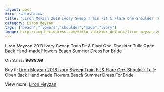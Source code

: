 ```yaml
---
layout: post
date: '2018-01-06'
title: "Liron Meyzan 2018 Ivory Sweep Train Fit & Flare One-Shoulder Tulle Open Back Hand-made Flowers Beach Summer Dress For Bride"
category: Liron Meyzan
tags: ["beach","flowers","shoulder","made","ivory"]
image: http://img.hectodress.com/65330-thickbox_default/liron-meyzan-2018-ivory-sweep-train-fit-flare-one-shoulder-tulle-open-back-hand-made-flowers-beach-summer-dress-for-bride.jpg
---
```

Liron Meyzan 2018 Ivory Sweep Train Fit & Flare One-Shoulder Tulle Open Back Hand-made Flowers Beach Summer Dress For Bride

On Sales: **$688.98**
<a href="https://www.hectodress.com/liron-meyzan/21056-liron-meyzan-2018-ivory-sweep-train-fit-flare-one-shoulder-tulle-open-back-hand-made-flowers-beach-summer-dress-for-bride.html"><amp-img layout="responsive" width="600" height="600" src="//img.hectodress.com/65330-thickbox_default/liron-meyzan-2018-ivory-sweep-train-fit-flare-one-shoulder-tulle-open-back-hand-made-flowers-beach-summer-dress-for-bride.jpg" alt="Liron Meyzan 2018 Ivory Sweep Train Fit & Flare One-Shoulder Tulle Open Back Hand-made Flowers Beach Summer Dress For Bride 0" /></a>
<a href="https://www.hectodress.com/liron-meyzan/21056-liron-meyzan-2018-ivory-sweep-train-fit-flare-one-shoulder-tulle-open-back-hand-made-flowers-beach-summer-dress-for-bride.html"><amp-img layout="responsive" width="600" height="600" src="//img.hectodress.com/65339-thickbox_default/liron-meyzan-2018-ivory-sweep-train-fit-flare-one-shoulder-tulle-open-back-hand-made-flowers-beach-summer-dress-for-bride.jpg" alt="Liron Meyzan 2018 Ivory Sweep Train Fit & Flare One-Shoulder Tulle Open Back Hand-made Flowers Beach Summer Dress For Bride 1" /></a>
<a href="https://www.hectodress.com/liron-meyzan/21056-liron-meyzan-2018-ivory-sweep-train-fit-flare-one-shoulder-tulle-open-back-hand-made-flowers-beach-summer-dress-for-bride.html"><amp-img layout="responsive" width="600" height="600" src="//img.hectodress.com/65338-thickbox_default/liron-meyzan-2018-ivory-sweep-train-fit-flare-one-shoulder-tulle-open-back-hand-made-flowers-beach-summer-dress-for-bride.jpg" alt="Liron Meyzan 2018 Ivory Sweep Train Fit & Flare One-Shoulder Tulle Open Back Hand-made Flowers Beach Summer Dress For Bride 2" /></a>
<a href="https://www.hectodress.com/liron-meyzan/21056-liron-meyzan-2018-ivory-sweep-train-fit-flare-one-shoulder-tulle-open-back-hand-made-flowers-beach-summer-dress-for-bride.html"><amp-img layout="responsive" width="600" height="600" src="//img.hectodress.com/65337-thickbox_default/liron-meyzan-2018-ivory-sweep-train-fit-flare-one-shoulder-tulle-open-back-hand-made-flowers-beach-summer-dress-for-bride.jpg" alt="Liron Meyzan 2018 Ivory Sweep Train Fit & Flare One-Shoulder Tulle Open Back Hand-made Flowers Beach Summer Dress For Bride 3" /></a>
<a href="https://www.hectodress.com/liron-meyzan/21056-liron-meyzan-2018-ivory-sweep-train-fit-flare-one-shoulder-tulle-open-back-hand-made-flowers-beach-summer-dress-for-bride.html"><amp-img layout="responsive" width="600" height="600" src="//img.hectodress.com/65336-thickbox_default/liron-meyzan-2018-ivory-sweep-train-fit-flare-one-shoulder-tulle-open-back-hand-made-flowers-beach-summer-dress-for-bride.jpg" alt="Liron Meyzan 2018 Ivory Sweep Train Fit & Flare One-Shoulder Tulle Open Back Hand-made Flowers Beach Summer Dress For Bride 4" /></a>
<a href="https://www.hectodress.com/liron-meyzan/21056-liron-meyzan-2018-ivory-sweep-train-fit-flare-one-shoulder-tulle-open-back-hand-made-flowers-beach-summer-dress-for-bride.html"><amp-img layout="responsive" width="600" height="600" src="//img.hectodress.com/65335-thickbox_default/liron-meyzan-2018-ivory-sweep-train-fit-flare-one-shoulder-tulle-open-back-hand-made-flowers-beach-summer-dress-for-bride.jpg" alt="Liron Meyzan 2018 Ivory Sweep Train Fit & Flare One-Shoulder Tulle Open Back Hand-made Flowers Beach Summer Dress For Bride 5" /></a>
<a href="https://www.hectodress.com/liron-meyzan/21056-liron-meyzan-2018-ivory-sweep-train-fit-flare-one-shoulder-tulle-open-back-hand-made-flowers-beach-summer-dress-for-bride.html"><amp-img layout="responsive" width="600" height="600" src="//img.hectodress.com/65334-thickbox_default/liron-meyzan-2018-ivory-sweep-train-fit-flare-one-shoulder-tulle-open-back-hand-made-flowers-beach-summer-dress-for-bride.jpg" alt="Liron Meyzan 2018 Ivory Sweep Train Fit & Flare One-Shoulder Tulle Open Back Hand-made Flowers Beach Summer Dress For Bride 6" /></a>
<a href="https://www.hectodress.com/liron-meyzan/21056-liron-meyzan-2018-ivory-sweep-train-fit-flare-one-shoulder-tulle-open-back-hand-made-flowers-beach-summer-dress-for-bride.html"><amp-img layout="responsive" width="600" height="600" src="//img.hectodress.com/65333-thickbox_default/liron-meyzan-2018-ivory-sweep-train-fit-flare-one-shoulder-tulle-open-back-hand-made-flowers-beach-summer-dress-for-bride.jpg" alt="Liron Meyzan 2018 Ivory Sweep Train Fit & Flare One-Shoulder Tulle Open Back Hand-made Flowers Beach Summer Dress For Bride 7" /></a>
<a href="https://www.hectodress.com/liron-meyzan/21056-liron-meyzan-2018-ivory-sweep-train-fit-flare-one-shoulder-tulle-open-back-hand-made-flowers-beach-summer-dress-for-bride.html"><amp-img layout="responsive" width="600" height="600" src="//img.hectodress.com/65332-thickbox_default/liron-meyzan-2018-ivory-sweep-train-fit-flare-one-shoulder-tulle-open-back-hand-made-flowers-beach-summer-dress-for-bride.jpg" alt="Liron Meyzan 2018 Ivory Sweep Train Fit & Flare One-Shoulder Tulle Open Back Hand-made Flowers Beach Summer Dress For Bride 8" /></a>
<a href="https://www.hectodress.com/liron-meyzan/21056-liron-meyzan-2018-ivory-sweep-train-fit-flare-one-shoulder-tulle-open-back-hand-made-flowers-beach-summer-dress-for-bride.html"><amp-img layout="responsive" width="600" height="600" src="//img.hectodress.com/65331-thickbox_default/liron-meyzan-2018-ivory-sweep-train-fit-flare-one-shoulder-tulle-open-back-hand-made-flowers-beach-summer-dress-for-bride.jpg" alt="Liron Meyzan 2018 Ivory Sweep Train Fit & Flare One-Shoulder Tulle Open Back Hand-made Flowers Beach Summer Dress For Bride 9" /></a>

Buy it: [Liron Meyzan 2018 Ivory Sweep Train Fit & Flare One-Shoulder Tulle Open Back Hand-made Flowers Beach Summer Dress For Bride](https://www.hectodress.com/liron-meyzan/21056-liron-meyzan-2018-ivory-sweep-train-fit-flare-one-shoulder-tulle-open-back-hand-made-flowers-beach-summer-dress-for-bride.html "Liron Meyzan 2018 Ivory Sweep Train Fit & Flare One-Shoulder Tulle Open Back Hand-made Flowers Beach Summer Dress For Bride")

View more: [Liron Meyzan](https://www.hectodress.com/386-liron-meyzan "Liron Meyzan")